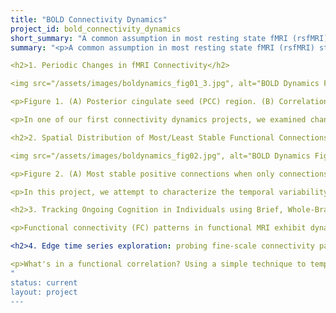 ```yaml
---
title: "BOLD Connectivity Dynamics"
project_id: bold_connectivity_dynamics
short_summary: "A common assumption in most resting state fMRI (rsfMRI) studies is temporal stationarity. However, recent work has shown that rsfMRI connectivity patterns change considerably across short periods of time, even within the length of a typical rest scan."
summary: "<p>A common assumption in most resting state fMRI (rsfMRI) studies is temporal stationarity. However, recent work has shown that rsfMRI connectivity patterns change considerably across short periods of time, even within the length of a typical rest scan. Little is known about this phenomenon (see <a href="http://www.sciencedirect.com/science/article/pii/S105381191300579X">Hutchinson et al. 2013</a> for an in-depth review of this topic). For example, we don't know yet what is the most appropriate temporal scale to investigate this phenomenon. We also don't know if all connections have similar or different levels of variability. Moreover, the potential relationship between fMRI connectivity changes and ongoing cognition is not yet fully understood. Several projects at the SFIM focus on characterizing and understanding BOLD connectivity dynamics both during undirected rest and task.</p>

<h2>1. Periodic Changes in fMRI Connectivity</h2>

<img src="/assets/images/boldynamics_fig01_3.jpg", alt="BOLD Dynamics Figure 1>

<p>Figure 1. (A) Posterior cingulate seed (PCC) region. (B) Correlation map created from the seed using the entire 10 minute time series. (C) Correlation maps created over 32s temporal windows centered at the time points in the connected figures D and E. (D) Sample time series from the seed region (red) and a voxel at the green crosshairs (motor cortex region). (E) Correlation values over time for the sample time series using three different correlation windows with widths (32, 64, and 128 s).</p>

<p>In one of our first connectivity dynamics projects, we examined changes in brain correlations to the posterior cingulate cortex (PCC) across a 10-minute scan. Using that data, we showed how fMRI correlations fluctuate over time, and that these fluctuations can be periodic. While the precise frequencies of correlation fluctuations vary across subjects and runs, it is still possible to parse brain regions and combinations of brain regions based on fluctuation frequency differences. To evaluate the potential biological significance of these empirical observations, we then used synthetic time series data with identical amplitude spectra, but randomized phase to show that similar effects can still appear even if the timing relationships between voxels are randomized. This implies that observed correlation fluctuations could occur between regions with distinct amplitude spectra, whether or not there are dynamic changes in neural connectivity between such regions. As more studies of brain connectivity dynamics appear, particularly studies using correlation as a key metric, it is vital to better distinguish true neural connectivity dynamics from connectivity fluctuations that are purely related to analysis methods <a href="https://pubmed.ncbi.nlm.nih.gov/22796990/">[Handwerker et al., 2012 NeuroImage]</a>.</p>

<h2>2. Spatial Distribution of Most/Least Stable Functional Connections at the scale of Minutes</h2>

<img src="/assets/images/boldynamics_fig02.jpg", alt="BOLD Dynamics Figure 2">

<p>Figure 2. (A) Most stable positive connections when only connections within the lowest 25% of CVAR values are selected in each subject. (B) Most stable positive connections when only connections within the lowest 12.5% of CVAR values are selected in each subject. As the selection criterion becomes more stringent, a smaller number of connections make it to the group level maps presented here. When fewer connections are present, the symmetric inter-hemispheric pattern becomes clearer.</p>

<p>In this project, we attempt to characterize the temporal variability of BOLD connectivity, and understand how it is spatially distributed across the brain. For this purpose, we scanned subjects continuously for 60 minutes, at a temporal resolution of 1 second, while they rested inside the scanner. We then compute connectivity matrices between functionally-defined regions of interest for non-overlapping 1 minute windows, and classify connections according to their strength, polarity, and variability across time. We find that the most stable connections correspond primarily to inter-hemispheric connections between left/right homologous ROIs. However, only 32% of all within-network connections are classified as most stable. This shows that resting stating networks have some long-term stability, but confirms the flexible configuration of these networks, particularly those related to higher order cognitive functions. Most variable connections correspond primarily to inter-hemispheric across-network connections between non-homologous regions in occipital and frontal cortex. Using the same dataset, we also evaluate how similarity of within-subject whole-brain connectivity matrices changes as a function of window duration (used here as a proxy for scan duration). Our results suggest scanning for a minimum of 10 minutes to optimize within-subject reproducibility of connectivity patterns across the entire brain, rather than for a few predefined networks. <a href="https://www.frontiersin.org/journals/neuroscience/articles/10.3389/fnins.2014.00138/full">[Gonzalez-Castillo et al. 2014, Frontiers in Neuroscience]</a></p>

<h2>3. Tracking Ongoing Cognition in Individuals using Brief, Whole-Brain Functional Connectivity Patterns</h2>

<p>Functional connectivity (FC) patterns in functional MRI exhibit dynamic behavior on the scale of seconds, with rich spatiotemporal structure and limited sets of whole-brain, quasi-stable FC configurations (FC states) recurring across time and subjects. Based on previous evidence linking various aspects of cognition to group-level, minute-to-minute FC changes in localized connections, we hypothesized that whole-brain FC states may reflect the global, orchestrated dynamics of cognitive processing on the scale of seconds. To test this hypothesis, subjects were continuously scanned as they engaged in and transitioned between mental states dictated by tasks. FC states computed within windows as short as 22.5 s permitted robust tracking of cognition in single subjects with near perfect accuracy. Accuracy dropped markedly for subjects with the lowest task performance. Spatially restricting FC information decreased accuracy at short time scales, emphasizing the distributed nature of whole-brain FC dynamics, beyond univariate magnitude changes, as valuable markers of cognition.<a href="https://www.pnas.org/doi/abs/10.1073/pnas.1501242112">[Gonzalez-Castillo et al. 2015, PNAS]</a></p>

<h2>4. Edge time series exploration: probing fine-scale connectivity patterns and dynamics</h2>

<p>What's in a functional correlation? Using a simple technique to temporally unwrap Pearson correlation, we can observe the instantaneous similarities between two areas of the brain. These instantaneous similarities, which form so-called 'edge time series', have the potential to reveal different information about the brain's connectivity dynamics. For this project, we report on varying elements of edge time series information, such as describing the conditions that lead to high amplitude (i.e., spiking) events and measures capturing connectivity variability.</p>
"
status: current
layout: project
---
```

